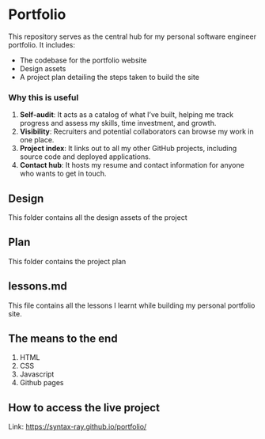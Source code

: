 # Portfolio

This repository serves as the central hub for my personal software engineer portfolio. It includes:

- The codebase for the portfolio website
- Design assets
- A project plan detailing the steps taken to build the site

### Why this is useful

1. **Self-audit**: It acts as a catalog of what I’ve built, helping me track progress and assess my skills, time investment, and growth.
2. **Visibility**: Recruiters and potential collaborators can browse my work in one place.
3. **Project index**: It links out to all my other GitHub projects, including source code and deployed applications.
4. **Contact hub**: It hosts my resume and contact information for anyone who wants to get in touch.


## Design

This folder contains all the design assets of the project

## Plan

This folder contains the project plan

## lessons.md

This file contains all the lessons I learnt while building my personal portfolio site.


## The means to the end
1. HTML
2. CSS
3. Javascript
4. Github pages



## How to access the live project
Link: https://syntax-ray.github.io/portfolio/
    